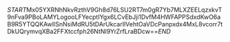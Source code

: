 $START$Mx05YXRNhNkvRzthV9Gh8d76LSU2RT7m0gR7Yb7MLXZEELqzxkvT9nFva9PBoLAMYLogooLFYecptIYgx6LCvEbJji1DvfM4HWFAPPSdxdKwO6aB9R5YTQQKAwIlSnNsiMdRU5tDArUkcarIlVehtOaVDcPanpxdx4MxL8vcorr7tDkUQrymvqXBa2FFXtccfph26NtNI9YrZrfLraBDcw==$END$